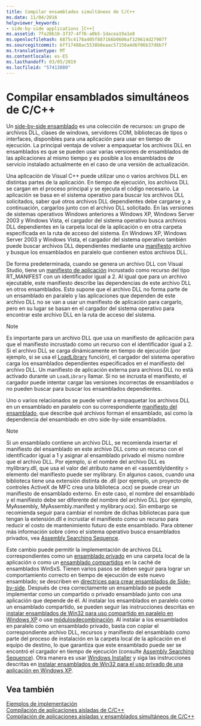 ```yaml
---
title: Compilar ensamblados simultáneos de C/C++
ms.date: 11/04/2016
helpviewer_keywords:
- side-by-side applications [C++]
ms.assetid: 7fa20b16-3737-4f76-a0b5-1dacea19a1e8
ms.openlocfilehash: 6875c4178a405f887166b0606af329614d27907f
ms.sourcegitcommit: bff17488ac5538b8eaac57156a4d6f06b37d6b7f
ms.translationtype: MT
ms.contentlocale: es-ES
ms.lasthandoff: 03/05/2019
ms.locfileid: "57413880"
---
```

# <a name="building-cc-side-by-side-assemblies"></a>Compilar ensamblados simultáneos de C/C++

Un [side-by-side ensamblado](/windows/desktop/SbsCs/about-side-by-side-assemblies-) es una colección de recursos: un grupo de archivos DLL, clases de windows, servidores COM, bibliotecas de tipos o interfaces, disponibles para una aplicación para usar en tiempo de ejecución. La principal ventaja de volver a empaquetar los archivos DLL en ensamblados es que se pueden usar varias versiones de ensamblados de las aplicaciones al mismo tiempo y es posible a los ensamblados de servicio instalado actualmente en el caso de una versión de actualización.

Una aplicación de Visual C++ puede utilizar uno o varios archivos DLL en distintas partes de la aplicación. En tiempo de ejecución, los archivos DLL se cargan en el proceso principal y se ejecuta el código necesario. La aplicación se basa en el sistema operativo para buscar los archivos DLL solicitados, saber qué otros archivos DLL dependientes debe cargarse y, a continuación, cargarlos junto con el archivo DLL solicitado. En las versiones de sistemas operativos Windows anteriores a Windows XP, Windows Server 2003 y Windows Vista, el cargador del sistema operativo busca archivos DLL dependientes en la carpeta local de la aplicación o en otra carpeta especificada en la ruta de acceso del sistema. En Windows XP, Windows Server 2003 y Windows Vista, el cargador del sistema operativo también puede buscar archivos DLL dependientes mediante una [manifiesto](/windows/desktop/sbscs/manifests) archivo y busque los ensamblados en paralelo que contienen estos archivos DLL.

De forma predeterminada, cuando se genera un archivo DLL con Visual Studio, tiene un [manifiesto de aplicación](/windows/desktop/SbsCs/application-manifests) incrustado como recurso del tipo RT_MANIFEST con un identificador igual a 2. Al igual que para un archivo ejecutable, este manifiesto describe las dependencias de este archivo DLL en otros ensamblados. Esto supone que el archivo DLL no forma parte de un ensamblado en paralelo y las aplicaciones que dependen de este archivo DLL no se van a usar un manifiesto de aplicación para cargarlo, pero en su lugar se basan en el cargador del sistema operativo para encontrar este archivo DLL en la ruta de acceso del sistema.

> [!NOTE]
> Es importante para un archivo DLL que usa un manifiesto de aplicación para que el manifiesto incrustado como un recurso con el identificador igual a 2. Si el archivo DLL se carga dinámicamente en tiempo de ejecución (por ejemplo, si se usa el [LoadLibrary](/windows/desktop/api/libloaderapi/nf-libloaderapi-loadlibrarya) función), el cargador del sistema operativo carga los ensamblados dependientes especificados en el manifiesto del archivo DLL. Un manifiesto de aplicación externa para archivos DLL no está activado durante un `LoadLibrary` llamar. Si no se incrusta el manifiesto, el cargador puede intentar cargar las versiones incorrectas de ensamblados o no pueden buscar para buscar los ensamblados dependientes.

Uno o varios relacionados se puede volver a empaquetar los archivos DLL en un ensamblado en paralelo con su correspondiente [manifiesto del ensamblado](/windows/desktop/SbsCs/assembly-manifests), que describe qué archivos forman el ensamblado, así como la dependencia del ensamblado en otro side-by-side ensamblados.

> [!NOTE]
> Si un ensamblado contiene un archivo DLL, se recomienda insertar el manifiesto del ensamblado en este archivo DLL como un recurso con el identificador igual a 1 y asignar al ensamblado privado el mismo nombre que el archivo DLL. Por ejemplo, si el nombre del archivo DLL es mylibrary.dll, que usa el valor del atributo name en el \<assemblyIdentity > elemento del manifiesto puede ser mylibrary. En algunos casos, cuando una biblioteca tiene una extensión distinta de .dll (por ejemplo, un proyecto de controles ActiveX de MFC crea una biblioteca .ocx) se puede crear un manifiesto de ensamblado externo. En este caso, el nombre del ensamblado y el manifiesto debe ser diferente del nombre del archivo DLL (por ejemplo, MyAssembly, MyAssembly.manifest y mylibrary.ocx). Sin embargo se recomienda seguir para cambiar el nombre de dichas bibliotecas para que tengan la extensión.dll e incrustar el manifiesto como un recurso para reducir el costo de mantenimiento futuro de este ensamblado. Para obtener más información sobre cómo el sistema operativo busca ensamblados privados, vea [Assembly Searching Sequence](/windows/desktop/SbsCs/assembly-searching-sequence).

Este cambio puede permitir la implementación de archivos DLL correspondientes como un [ensamblado privado](/windows/desktop/Msi/private-assemblies) en una carpeta local de la aplicación o como un [ensamblado compartidos](/windows/desktop/Msi/shared-assemblies) en la caché de ensamblados WinSxS. Tienen varios pasos se deben seguir para lograr un comportamiento correcto en tiempo de ejecución de este nuevo ensamblado; se describen en [directrices para crear ensamblados de Side-by-side](/windows/desktop/SbsCs/guidelines-for-creating-side-by-side-assemblies). Después de crea correctamente un ensamblado se puede implementar como un compartido o privado ensamblado junto con una aplicación que depende de él. Al instalar los ensamblados en paralelo como un ensamblado compartido, se pueden seguir las instrucciones descritas en [instalar ensamblados de Win32 para uso compartido en paralelo en Windows XP](/windows/desktop/Msi/installing-win32-assemblies-for-side-by-side-sharing-on-windows-xp) o use [módulosdecombinación](/windows/desktop/msi/merge-modules). Al instalar a los ensamblados en paralelo como un ensamblado privado, basta con copiar el correspondiente archivo DLL, recursos y manifiesto del ensamblado como parte del proceso de instalación en la carpeta local de la aplicación en el equipo de destino, lo que garantiza que este ensamblado puede ser se encontró el cargador en tiempo de ejecución (consulte [Assembly Searching Sequence](/windows/desktop/SbsCs/assembly-searching-sequence)). Otra manera es usar [Windows Installer](/windows/desktop/Msi/windows-installer-portal) y siga las instrucciones descritas en [instalar ensamblados de Win32 para el uso privado de una aplicación en Windows XP](/windows/desktop/Msi/installing-win32-assemblies-for-the-private-use-of-an-application-on-windows-xp).

## <a name="see-also"></a>Vea también

[Ejemplos de implementación](../ide/deployment-examples.md)<br/>
[Compilación de aplicaciones aisladas de C/C++](../build/building-c-cpp-isolated-applications.md)<br/>
[Compilación de aplicaciones aisladas y ensamblados simultáneos de C/C++](../build/building-c-cpp-isolated-applications-and-side-by-side-assemblies.md)
